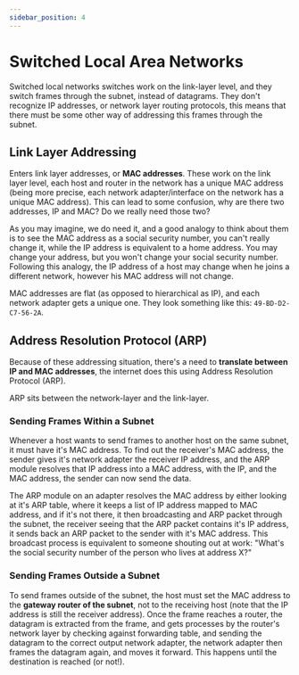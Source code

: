 ```yaml
---
sidebar_position: 4
---
```


# Switched Local Area Networks

Switched local networks switches work on the link-layer level, and they switch frames through the subnet, instead of datagrams. They don't recognize IP addresses, or network layer routing protocols, this means that there must be some other way of addressing this frames through the subnet.

## Link Layer Addressing

Enters link layer addresses, or **MAC addresses**. These work on the link layer level, each host and router in the network has a unique MAC address (being more precise, each network adapter/interface on the network has a unique MAC address). This can lead to some confusion, why are there two addresses, IP and MAC? Do we really need those two?

As you may imagine, we do need it, and a good analogy to think about them is to see the MAC address as a social security number, you can't really change it, while the IP address is equivalent to a home address. You may change your address, but you won't change your social security number. Following this analogy, the IP address of a host may change when he joins a different network, however his MAC address will not change.

MAC addresses are flat (as opposed to hierarchical as IP), and each network adapter gets a unique one. They look something like this: `49-BD-D2-C7-56-2A`.

## Address Resolution Protocol (ARP)

Because of these addressing situation, there's a need to **translate between IP and MAC addresses**, the internet does this using Address Resolution Protocol (ARP).

ARP sits between the network-layer and the link-layer.

### Sending Frames Within a Subnet

Whenever a host wants to send frames to another host on the same subnet, it must have it's MAC address. To find out the receiver's MAC address, the sender gives it's network adapter the receiver IP address, and the ARP module resolves that IP address into a MAC address, with the IP, and the MAC address, the sender can now send the data.

The ARP module on an adapter resolves the MAC address by either looking at it's ARP table, where it keeps a list of IP address mapped to MAC address, and if it's not there, it then broadcasting and ARP packet through the subnet, the receiver seeing that the ARP packet contains it's IP address, it sends back an ARP packet to the sender with it's MAC address. This broadcast process is equivalent to someone shouting out at work: "What's the social security number of the person who lives at address X?"

### Sending Frames Outside a Subnet

To send frames outside of the subnet, the host must set the MAC address to the **gateway router of the subnet**, not to the receiving host (note that the IP address is still the receiver address). Once the frame reaches a router, the datagram is extracted from the frame, and gets processes by the router's network layer by checking against forwarding table, and sending the datagram to the correct output network adapter, the network adapter then frames the datagram again, and moves it forward. This happens until the destination is reached (or not!).
